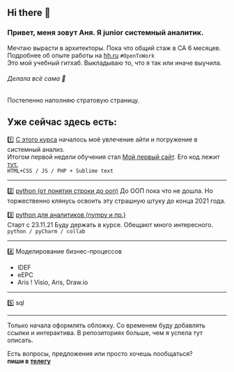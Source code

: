 ## Hi there 👋

### Привет, меня зовут Аня. Я junior системный аналитик.     
Мечтаю вырасти в архитекторы. Пока что общий стаж в СА 6 месяцев.                                      
Подробнее об опыте работы на [hh.ru](https://hh.ru/resume/8c0f50a2ff095befa60039ed1f46346c6b4954)  `#OpenToWork`                        
Это мой учебный гитхаб. Выкладываю то, что я так или иначе выучила.         

###### Делала всё сама :dancer:          
                            
Постепенно наполняю стратовую страницу.       
## Уже сейчас здесь есть:
                                                   
:one: [С этого курса](https://github.com/kornilovaap/JavaScript_start) началось моё увлечение айти и погружение в системный анализ.    
  Итогом первой недели обучения стал [Мой первый сайт](http://b9164023.beget.tech). Его код лежит [тут.](https://github.com/kornilovaap/my_first_site)    
  `HTML+CSS / JS / PHP + Sublime text`
                                   
-----------------------------------------------------------                       
:two: [python (от понятия строки до ооп)](https://github.com/kornilovaap/Python_GeekBrains.ru)
   До ООП пока что не дошла. Но торжественно клянусь освоить эту страшную штуку до конца 2021 года.          
                                                                            
:three: [python для аналитиков (nympy и пр.)](https://github.com/kornilovaap/Python_for_analyst/blob/main/README.md)            
  Старт c 23.11.21 Буду держать в курсе. Обещают много интересного.           
`python / pyCharm / collab`         
                         
 ----------------------
     
:four: Моделирование бизнес-процессов
+ IDEF
+ eEPC
+ Aris
! Visio, Aris, Draw.io     
          
------------------------------------------------         
:five: sql    
             
 -------------------------------------------  
                   
Только начала оформлять обложку. Со временем буду добавлять ссылки и интерактива. В репозиториях больше, чем я успела тут описать.
  
Есть вопросы, предложения или просто хочешь пообщаться?   
**пиши в [телегу](https://t.me/Anna_PavlovnaK)**        
                       
